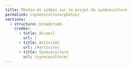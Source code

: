 ```yaml
---
title: Photos et vidéos sur le projet de synécoculture
permalink: /synecoculture/photos/
sections:
  - structure: breadcrumb
    crumbs:
      - title: Accueil
        url: /
      - title: Activités
        url: /#activites
      - title: Synécoculture
        url: /synecoculture/
---
```

